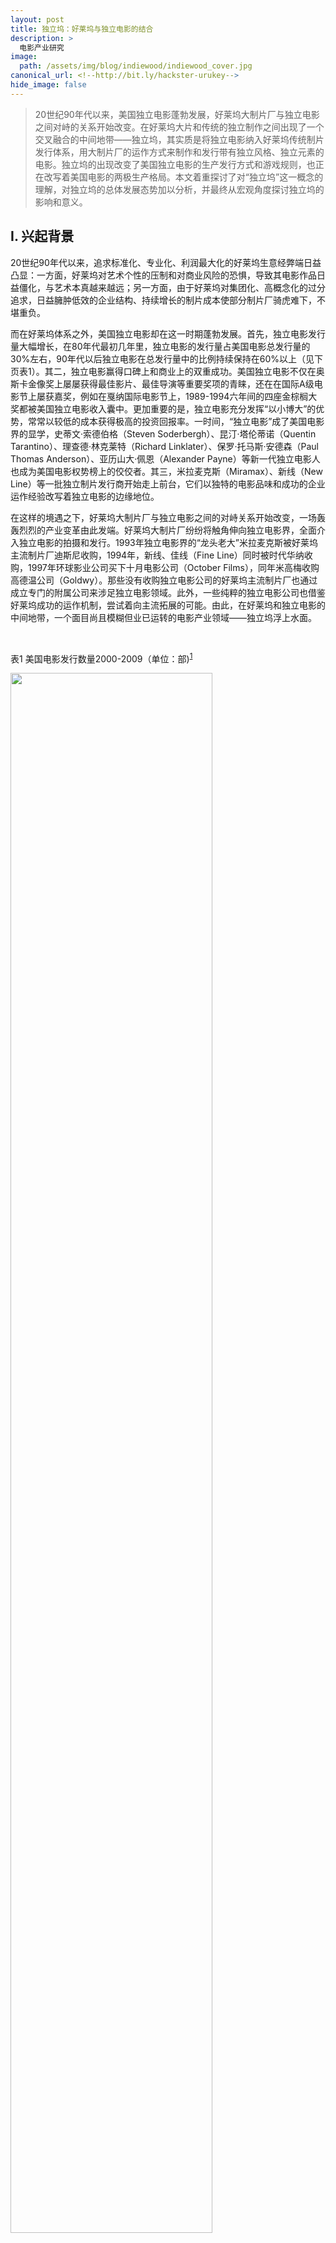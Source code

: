 ```yaml
---
layout: post
title: 独立坞：好莱坞与独立电影的结合
description: >
  电影产业研究
image:  
  path: /assets/img/blog/indiewood/indiewood_cover.jpg
canonical_url: <!--http://bit.ly/hackster-urukey-->
hide_image: false
---
```


> 20世纪90年代以来，美国独立电影蓬勃发展，好莱坞大制片厂与独立电影之间对峙的关系开始改变。在好莱坞大片和传统的独立制作之间出现了一个交叉融合的中间地带——独立坞，其实质是将独立电影纳入好莱坞传统制片发行体系，用大制片厂的运作方式来制作和发行带有独立风格、独立元素的电影。独立坞的出现改变了美国独立电影的生产发行方式和游戏规则，也正在改写着美国电影的两极生产格局。本文着重探讨了对“独立坞”这一概念的理解，对独立坞的总体发展态势加以分析，并最终从宏观角度探讨独立坞的影响和意义。

## I. 兴起背景

20世纪90年代以来，追求标准化、专业化、利润最大化的好莱坞生意经弊端日益凸显：一方面，好莱坞对艺术个性的压制和对商业风险的恐惧，导致其电影作品日益僵化，与艺术本真越来越远；另一方面，由于好莱坞对集团化、高概念化的过分追求，日益臃肿低效的企业结构、持续增长的制片成本使部分制片厂骑虎难下，不堪重负。

而在好莱坞体系之外，美国独立电影却在这一时期蓬勃发展。首先，独立电影发行量大幅增长，在80年代最初几年里，独立电影的发行量占美国电影总发行量的30%左右，90年代以后独立电影在总发行量中的比例持续保持在60%以上（见下页表1）。其二，独立电影赢得口碑上和商业上的双重成功。美国独立电影不仅在奥斯卡金像奖上屡屡获得最佳影片、最佳导演等重要奖项的青睐，还在在国际A级电影节上屡获嘉奖，例如在戛纳国际电影节上，1989-1994六年间的四座金棕榈大奖都被美国独立电影收入囊中。更加重要的是，独立电影充分发挥“以小博大”的优势，常常以较低的成本获得极高的投资回报率。一时间，“独立电影”成了美国电影界的显学，史蒂文·索德伯格（Steven Soderbergh）、昆汀·塔伦蒂诺（Quentin Tarantino）、理查德·林克莱特（Richard Linklater）、保罗·托马斯·安德森（Paul Thomas Anderson）、亚历山大·佩恩（Alexander Payne）等新一代独立电影人也成为美国电影权势榜上的佼佼者。其三，米拉麦克斯（Miramax）、新线（New Line）等一批独立制片发行商开始走上前台，它们以独特的电影品味和成功的企业运作经验改写着独立电影的边缘地位。

在这样的境遇之下，好莱坞大制片厂与独立电影之间的对峙关系开始改变，一场轰轰烈烈的产业变革由此发端。好莱坞大制片厂纷纷将触角伸向独立电影界，全面介入独立电影的拍摄和发行。1993年独立电影界的“龙头老大”米拉麦克斯被好莱坞主流制片厂迪斯尼收购，1994年，新线、佳线（Fine Line）同时被时代华纳收购，1997年环球影业公司买下十月电影公司（October Films），同年米高梅收购高德温公司（Goldwy）。那些没有收购独立电影公司的好莱坞主流制片厂也通过成立专门的附属公司来涉足独立电影领域。此外，一些纯粹的独立电影公司也借鉴好莱坞成功的运作机制，尝试着向主流拓展的可能。由此，在好莱坞和独立电影的中间地带，一个面目尚且模糊但业已运转的电影产业领域——独立坞浮上水面。

<br>

表1 美国电影发行数量2000-2009（单位：部)<sup id="a1">[1](#f1)</sup>

<img src="/assets/img/blog/indiewood/chart1.jpg" width ='80%'/>
<br><br>


## II. 对于“独立坞”概念的理解

独立坞（Indiewood）这一称谓是Independent（独立电影）一词和Hollywood（好莱坞）的结合<sup id="a2">[2](#f2)</sup>。这个称谓出现于20世纪90年代中期，好莱坞和独立电影之间的界限开始变得模糊的时期，特指一种独立电影和好莱坞大制片厂产品的混合物，它在精神气质上倾向于独立电影，而在产业运作方式上接近于好莱坞。对“独立坞”的理解可以从以下两个层面上来实现。

首先，独立坞是一种新型电影创作体制，意味着独立电影作者不必丧失“独立立场”，就能够在投资、制片、发行方面获得主流体系保障的创作机制。90年代甚至更早之前的独立电影人（还应该包括今日众多电影欠发达国家），他们的创作方式基本属于手工作坊式，从编剧摄影到导演剪辑，常常由创作者一肩挑。影片的筹资、选角、选景、服装、道具等环节总是随机而动，即便有机会进入发行、放映和利润分成环节，也只能是摸着石头过河。<sup id="a3">[3](#f3)</sup>而与之不同，好莱坞的制片厂体系却通过对从业人员的专业化分工，建立了一套高度规范化的行业准则。因此，在90年代中后期的逐渐成形的独立坞，带给产业的最大变化是将独立电影纳入到了主流电影的生产发行体系，使独立电影创作者获得了一个较为理想的资金和发行环境， 使产业化的作者电影成为可能。从这个意义上讲，“圣丹斯一代”完成了“电影小子”一代未能完成的结构性目标，尽管他们付出了被“半招安”的代价。<sup id="a4">[4](#f4)</sup>——这意味独立坞的电影创作虽然不必为项目随时夭折而担忧，但其独立精神特质或多或少会收到一定的损失。由独立电影到独立坞，实质上是美国电影的产业化进程的一部分。

第二，独立坞还可以被理解为自20世纪90年代中期以来，活跃于独立电影界的一批新生代作者群落，主要包括以昆汀·塔伦蒂诺、斯蒂文·索德伯格、理查德·林克莱特、保罗·托马斯·安德森、凯文·史密斯（Kevin Smith）、亚历山大·佩恩等为核心的一批生于20世纪60年代的电影人。他们普遍崛起于圣丹斯电影节，得益于米拉麦克斯、焦点电影、福克斯探照灯等制片发行商的扶持，并成为一个电影语言接近、集体爆发的作者团体。
<br><br>

## III. 独立坞电影作品概况

如果我们把目前美国电影市场上的作品理解为一个完整的谱系，那么一极是在全球在主导地位的好莱坞高概念电影，另一极是低成本的独立电影、艺术电影、实验电影等。两极之间的中间地带便是独立坞，它是好莱坞与独立电影结合、重叠的部分，包含着丰富的多样性，包括类型片与依赖传统明星的作品(Traditional star vehicle)，更多的是带有商业倾向的独立电影。<sup id="a5">[5](#f5)</sup>

好莱坞电影作品是好莱坞传统商业运作体制的产物，主要特征体现为制片厂体制、制片人体制、类型影片体制和明星制度。主导好莱坞体制的核心逻辑是观众/票房原则。而独立电影表现出显著的个性化特征，在题材上更关注边缘的、激进的、争议性的话题，而在叙事同时设置复杂的符码和线索，需要观众调动更特殊、更独家的能力来解码和回应。

独立坞电影的创作环境和精神特质与以上两者都不尽相同，它是商业娱乐化产品和独创性艺术性双重诉求的结合。一方面，独立坞电影从好莱坞叙事传统中借鉴了部分结构和技巧，使它们看起来相对来说比较接近于商业主流。另一方面，独立坞电影还是会或多或少地偏离传统电影范式，会在已有的成熟范式上加以改变或扭曲，这正是独立坞影片的独创性所在。例如传统好莱坞电影追求的合家欢大团圆的结局，而独立电影或艺术电影偏偏喜欢弱化结局的高潮感和闭合性，而独立坞电影的结局通常介于两者之间或是两者的混合。因此，独立坞电影虽是一种追求独创性艺术性的作品，但其个性化有限，并不需要观众调动特别高级或独家的资源或参照物就能唤起他们情感上的回应。对独立坞影片来说，它们有一个一以贯之的共同点，那就是它们永远在传统和创新之间寻求平衡。
<br><br>

## IV. 独立坞电影公司概况

### 4.1 两种性质：好莱坞大制片厂的附属公司/独立电影公司

现有的独立坞电影公司，按其属性可以分为两大类，一类是好莱坞大制片厂的附属公司，一类是已成规模的独立电影公司。后者由于不会收到外界资本的过多牵制，创作者的自由度稍高；而前者则归属于好莱坞大制片厂，在制片环节受到更多标准化规范的约束。而这两类公司在发行营销方面依赖的都是高度专业化的好莱坞模式。

好莱坞大制片厂旗下的附属公司是独立坞领域中属性最为清晰的一部分，自20世纪90年大以来，六大制片厂通过收购发展较为成熟的独立公司（如迪斯尼收购米拉麦克斯、环球影业收购焦点电影等），或成立专门的独立附属公司（如20世纪福克斯成立福克斯探照灯、索尼成立索尼经典等），全部拥有自己的独立附属公司，见表2。

<br>

表2  好莱坞大制片厂旗下的附属公司

<img src="/assets/img/blog/indiewood/chart2.jpg" width ='80%' />
<br><br>

独立附属公司是好莱坞下属的一个相对独立的实体。这些独立附属公司通常由有着多年独立电影制片发行经验的权力人物来掌管，如米拉麦克斯在1993年至2005年间由其创始人温斯坦兄弟（Bob Weinstein and Harvey Weinstein）经营，焦点电影由开创好机器（Good Machine）的詹姆斯·萨默斯（James Schamus）掌权。

从大制片厂的角度来看，设立独立附属公司是一个一举多得的行为。

一是经济收益。首先，附属公司可以有针对性的开发特定领域内的受众市场，填补母公司自身产业结构上的不足。其次，好莱坞母公司看重的是独立坞电影比较健康的投资回报比例，用以平衡运作好莱坞大片带来的高投入、高风险。二是声誉积累。通过制作发行高品质的作品赢得奖项和口碑是独立坞电影公司的一大生存法则，而这种声望的积累可以直接转移到母公司身上成为资本的积累。同时，可以帮助大制片厂树立一种积极的形象，即他们不是一味地依赖明星或通过拍摄大片来攫取商业利润，他们也致力于制作高品位、更具创新精神和艺术性的电影作品。三是人才的挖掘与激活。一方面，大制片厂可以通过投资中小成本电影物色有潜力和创造力的电影人，并将其吸纳如主流电影制作领域。

除了好莱坞附属公司，独立坞中还有一块领域就是已成规模的独立电影公司，他们虽然在资金来源上归属于独立电影界，但是运作方式基本上参照好莱坞大制片厂模式。可以这样理解，这些独立电影公司之所以被称为“独立”，仅仅因为它们还没有来得及变强大，他们充分保留着向更上一层游动的可能性。

主要形态之一是综合型独立电影公司，包括温斯坦影业、图标电影公司、湖岸娱乐（Lakeshore Entertainment）、大海滩影业（Big Beach Films）等。从立项与投资方面看，综合性独立公司选片的口味与其它独立坞成员基本一致，即独立电影的艺术性与主流商业电影相结合的产物，但由于没有大制片厂做后盾，资金投入相对拮据；在制片方面，综合性独立公司制作的影片就好像大制片厂作品的缩水版，即更低的成本、更小的明星、更低调的宣传，但创作自由度相对较高。在发行方面，只有个别独立公司会自己拓展发行渠道，多数情况下会将影片出售给大制片厂或大制片厂附属公司由其发行，也有一些情况下影片只能交由微型发行公司运作，但成功者寥寥。摆在综合型独立电影公司面前的两大障碍一是资金投入没有保障，二是严酷的发行环境。如果独立电影公司有能力顺利地解决其中一个障碍，就有可能在好莱坞之外站住脚。例如，图标电影公司利用梅尔·吉布森的明星吸引力和在导演方面的创作才华，比较容易地解决了融资投资问题；从米拉麦克斯出走的温斯坦兄弟，与迪斯尼保持了紧密的合作伙伴关系，保证了发行网络的畅通——资金或发行障碍的解决，使得图标电影和米拉麦克斯找到了可供依赖的资源生存下来。

主要形态之二是类型化独立电影公司。擅长恐怖片的狮门影业，专攻青春片的顶峰娱乐之所以能够从独立电影界脱颖而出，是找到了一条与一般独立公司不甚相同的道路。首先，好莱坞健全的类型电影市场是其根本的基石，题材叙事有章可依。第二，北美有强大的类型片消费群体做依托，影片无论票房大小，很少落空。第三，成熟合理的档期，也为这些缺少大投入、大明星、大宣传的影片提供了广阔的生产空间。这类电影公司与好莱坞的关系不是竞争，而是共生。

### 4.2 三种基本走向

从生存发展策略的角度来看，独立坞电影公司的基本走向有三种：一种是作为“迷你化”的好莱坞寻求综合性发展，基本在中小成本影片规模内开展制作发行业务，在创作内容上会兼顾艺术品性与商业价值，例如米拉麦克斯、温斯坦影业、焦点电影等；二是以艺术电影制作发行商的身份，在独立坞领域进行艺术探索和口碑积累，典型代表有进行作者电影商业化尝试的图标电影和专事艺术电影发行业务的索尼经典；三是偏向商业化运作的独立坞电影公司，它们借鉴的好莱坞大制片成熟的制片经验，甚至与好莱坞共享同一个消费市场，它们与好莱坞的关系更像是共存而非竞争，具体代表有主打类型电影的狮门影业和顶峰娱乐。

经历十几的沉浮，独立坞电影公司的境遇各有不同，不断地有新的公司进入这一领域，也不断地有昔日品牌推出江湖。类似于福克斯探照灯、狮门影业这样发展顺利、业绩出众的独立坞电影公司充分保留着向更上一层游走的可能性，它们有可能成为好莱坞大制片厂亟欲吸纳的下一个目标。而更多的独立坞电影公司限于规模和资金，继续在这一领域小心翼翼地寻求发展。同时，也有一些走入困局的独立坞电影公司宣告破产或丧失独立身份，例如无法调和与母公司权力关系的米拉麦克斯、盲目冒进的新线和始终找不到合理的盈利模式的派拉蒙优势。

### 4.3 独立坞电影公司的市场定位：主流/非主流之辩

流行文化有两种截然不同的接受者，大多数人沉默而被动地接受商品内容形式的受众，而另外一部分则是主动寻求独特风格，以颠覆力量的价值观念做自我诠释的亚文化。<sup id="a6">[6](#f6)</sup>这里所提到的亚文化与“非主流”“另类”可以做基本相似的理解。其实，“非主流”或“另类”不一定与主流呈现截然抗衡的姿态，相反，这很可能只是主流披上了另一件外衣。主流和非主流看似泾渭分明，然而实际上同样都是经过精确目标市场设计的商品。区隔在于目标消费者和生产组织的特性差异，而导致不同的行销策略和媒体运作方式的差异。<sup id="a7">[7](#f7)</sup>

因此，独立坞电影公司的市场定位也是经过精确设计的，他们感兴趣的并不是特别小、特别偏激、特别边缘的市场领域，而是有潜力成长为更大的受众群体的市场空间。独立坞电影公司倚重的主要是商业化的文艺片和好莱坞之外的类型片，而不是将重心放在纯粹的独立制作或艺术电影上。归根结底，这是一种商业需求，并且是首要的需求。

### 4.4  独立坞电影公司的发展战略：资源依赖

传统意义上的资源依赖型行业强调的是对自然资源的依赖，与之不同，电影领域的资源依赖指的是对社会资源的占有。从这个意义上讲，独立坞领域内的大多电影公司都属于资源依赖型企业，其依赖的资源包括以下三类：

一是依赖明星资源。电影圈中的明星导演或明星演员，或者是不甘心任人摆布而要追求个性，或者是无法接受事业落差力求寻找新的拓展空间，于是找到一种途径一次性解决这些问题：建立自己的电影公司，于是出现了梅尔·吉布森的图标电影公司、乔治·卢卡斯（George Lucas）的卢卡斯电影公司（Lucasfilm）、罗伯特·雷德福的韦德伍德电影公司（Wildwoood Enterprises）、乔治·克鲁尼（George Clooney）的烟屋公司（Smokehouse Pictures）等。基于这样的意图建立起来的电影公司，一方面可以善用明星资源，与其它独立电影公司相比，依赖明星资源的公司更容易在融资环节和消费市场中找到自己的位置。另一方面，有助于坚持作者风格，在局部摆脱好莱坞工业体系的束缚，给创作者更多自由施展的空间。

二是依赖发行网络。在独立坞领域，好莱坞大制片厂建立或收编的电影公司占据更加强势的地位，因为它们背后有六大制片厂的支撑。这种支撑主要体现在资金和发行网络两者上面，因此活跃时期的米拉麦克斯可以以极端的发行策略作为致胜法宝，焦点电影有条件成为专攻发行的艺术电影发行商。与之相比，没有大制片厂做后盾的独立电影公司则很难建立其自己的发行渠道，他们往往只参与制作业务，而将影片发行权交给有背景的独立坞公司或好莱坞大制片厂。唯一的例外是温斯坦影业，它可以利用米拉麦克斯和迪斯尼的发行渠道，这是温斯坦兄弟离开米拉麦克斯时同迪斯尼达成的一个重要协议。

三是依赖好莱坞制作经验。狮门的恐怖片、顶峰的青春片，依靠的是好莱坞成熟的类型电影经验，它们所依托的消费群体也是由好莱坞多年类型片传统培育起来的。因此，独立坞与好莱坞的关系并不一定是竞争，而有可能是共生。
<br><br>

## V. 独立坞对美国电影产业的影响

### 5.1 独立坞时代的美国电影产业格局

独立电影与好莱坞的融合，使得传统的美国电影产业格局被改写。原本的好莱坞、独立电影的两极产业格局正在向好莱坞大片、独立坞影片、独立电影/艺术电影三级格局转变。好莱坞主要生产高投入、高产出的高概念影片，以稳定传统市场，谋取经济利益；独立坞主要生产中等规模影片，包括小格局文艺片、低成本类型片等，目标在于赢得电影节奖项，积累口碑，获取一定的经济效益；独立电影则继续生产中小成本影片用以探索创新、培养人才，服务于特殊的观众群体。当然这三个层面的划分并非是泾渭分明，而是有着很多相互重叠、无法归类的地带。并且，独立坞置于好莱坞、独立电影之间是一个上传下达、流动性极强的领域，米高梅这样固守陈规的电影大厦会倾倒，而福克斯探照灯、狮门电影这样运作成功的独立坞电影公司向好莱坞发起挑战，而越来越多的小型独立电影公司找到适合自己的路径，不断发展壮大，向更上一层游动。

### 5.2 独立坞与好莱坞：对立与共存的微妙关系

独立电影界重阵圣丹斯电影节的创始人罗伯特·雷德福如此描述圣丹斯和好莱坞的关系：“人们总是说圣丹斯被好莱坞侵占了，或者说圣丹斯死了，但好莱坞和圣丹斯不是你死我活的关系，而是你中有我，我中有你，最后双方都从中受益。”<sup id="a8">[8](#f8)</sup>罗伯特·雷德福对圣丹斯的描述依然适用于独立坞与好莱坞的关系。

好莱坞为独立坞提供资金、发行系统和营销模式，它看重的是独立电影成本不高，却能出奇制胜的特质，也希望以此来激活自身的僵化机制。事实上，独立坞的确在完善自身的同时，为主流制片厂输送了新鲜的血液和新颖的创作思路。20世纪60年代晚期出现的“新好莱坞”作品《毕业生》（The Graduate，1967）、《逍遥骑士》（Easy Rider，1969）、《邦尼和克莱德》（Bonnie and Clyde，1967）通常被认为拯救了当时的好莱坞工业。<sup id="a9">[9](#f9)</sup>同样的事情在90年代再次发生，当好莱坞电影的美学风格、叙事模式裹足不前的时候，正是那些思想内涵独特、表现手法前卫的低成本独立电影唤起了观众的热情，这一局面促使好莱坞不得不大胆启用独立电影界的新生作者，积极从独立电影界挖掘人才，开发形式和内容上面更加创新的电影，以迎合年轻一代电影观众求新求变的口味。因此，如果大制片厂为独立坞提供的是资金支持和体系的保障，那么独立坞回馈好莱坞的则是人才的储备和艺术的灵感。

### 5.3 独立坞与独立电影：最不坏的现实

学术界和电影行业内部对独立坞现象一直持褒贬不一的看法。

从积极角度来看，独立坞被认为是一种值得肯定的风潮，这些独立坞电影人在好莱坞体系内部或者说是边缘开辟了一个新空间，使得更具有创造性的电影在制作和发行上进入了合理的产业轨道。从长远来看，独立坞和20世纪60至70年代间的好莱坞文艺复兴（新好莱坞运动）一样，是一种进步趋势。<sup id="a10">[10](#f10)</sup>

而一部分学者则对独立坞持批评态度，他们对独立坞的批评主要集中在以下几个方面。首先，独立坞意味着真正的独立精神的丧失。“独立坞”这个名词最初被独立电影人视为一种带有贬损意味的标签，指一些独立电影看起来太“好莱坞”，而不配“独立电影”的称号。从这种角度出发，独立坞被认为是一个充满伪善和妥协的领域，真正的独立电影传统已被背叛殆尽，而攀上了好莱坞的高枝。<sup id="a10">[10](#f10)</sup>第二，认为独立坞对纯粹的独立电影领域是一种威胁，限制了作品的自由表达与创新，破坏了电影生态的多样性。第三，表现为对具体的独立坞电影作品的批判，认为独立电影作者一旦纳入某种体系之后，会不思进取，依赖于现有作品成功的模板，使用更多吸引市场的元素（如明星、著名电影人、熟悉的叙事套路、煽情技巧等）打造更安全而非更有创造力的作品。例如福克斯探照灯在发行《阳光小美女》时遭受到了众多非议，其中一个观点就是该影片片沿用的是“一个运行不良的家庭团结起来共度难关”这样一个老式的电影套路，并且以一个大团圆式的结尾收束全片，这都是该片不思进取的表现，是对传统商业电影市场的盲目迎合。

笔者认为，在评判独立坞与独立电影的关系时，以上三点批判都有失偏颇。必须承认的是，独立坞的确对独立制片业形成了很大的压力，前者较成熟的商业运作模式，主动的营销态度，广泛发行渠道，带来的结果是独立电影界的“马太效应”——即强者更强，弱者更弱。那些未被收购的、势单力薄的独立电影公司将越来越无力与对手竞争，大批没有与大制片厂签订同盟协议的制片和发行公司纷纷被淘汰出局。

但从产业发展的角度来评判，独立坞的总体效应是积极的：微观上，独立坞将更多有独创精神和商业价值的电影作品与电影人才带入公众视野；中观上，独立坞促进了独立电影界运行秩序和游戏规则的形成；宏观上，独立坞填补了好莱坞、独立电影之间两极的空白。因此，独立坞虽不是一个完美的产业形态，但这种参差多样的混生状态已经是一种“最不坏的现实”。

## 总结
总的来说，由于独立坞现象历史并不长，且正处于发展变化之中，使得这一领域的研究基础比较薄弱。本文的价值就在于系统地引入了独立坞这一概念，首次以独立坞的产业发展为主要对象进行研究和探讨。相信本研究能够帮助我们更加全面、丰富地认识美国电影产业。两相对照，中国电影产业也处于两极分化的拐点之上，在如何形成合理的影片生产格局，各个层次的电影生产发行机构如何保持良性互动等问题上，独立坞为我们提供了有益的参照和借鉴的可能性。 
<br><br>

## Notes

<b id="f1">1</b> 数据来源于MPAA出具的《2009年美国电影市场报告》 [↩](#a1)<br>
<b id="f2">2</b> King G. 2009. Indiewood, USA: Where Hollywood Meets Independent Cinema. London; New York: I.B. Tauris. 1.[↩](#a2)<br>
<b id="f3">3</b> 余荽. 2008. 美国电影的新阶段. 电影世界. 3:52.[↩](#a3)<br>
<b id="f4">4</b> 海盗王. 2008. 独立坞产品生产备忘录小电影走向成功. 电影世界, 6:54-59.[↩](#a4)<br>
<b id="f5">5</b> King G. 2009. Indiewood, USA: Where Hollywood Meets Independent Cinema. London; New York: I.B. Tauris.1.[↩](#a5)<br>
<b id="f6">6</b> Connell R. 2005. Globalization, Imperialism and Masculinities. Handbook of studies on men and masculinities. US: Sage Publications. 71-128.Gans P. Popular Culture and High Culture: An Analysis and Evaluation of Taste. Basic Books. 150.[↩](#a6)<br>
<b id="f7">7</b> 林怡伶. 1996. 复制或原真？主流与非主流流行音乐之事实与迷思. 中外文学, 25(2):11.[↩](#a7)<br>
<b id="f8">8</b> 周黎明. 2005. 好莱坞启示录. 上海：复旦大学出版社. 60.[↩](#a8)<br>
<b id="f9">9</b> 理查德•麦特白. 2005. 好莱坞电影—1891年以来的美国电影工业发展史. 吴着 等, 译. 北京:华夏出版社. 204.[↩](#a9)<br>
<b id="f10">10</b> Mottram J, 2006. Sundance Kids: How the Mavericks Took Back Hollywood. New York: Faber and Faber.178.[↩](#a10)<br>
<b id="f11">11</b> King G. 2009. Indiewood, USA: Where Hollywood Meets Independent Cinema. London; New York: I.B. Tauris. 1.[↩](#a11)<br>

## References
陈传露.独立坞：好莱坞与独立电影的结合.硕士学位节选.
